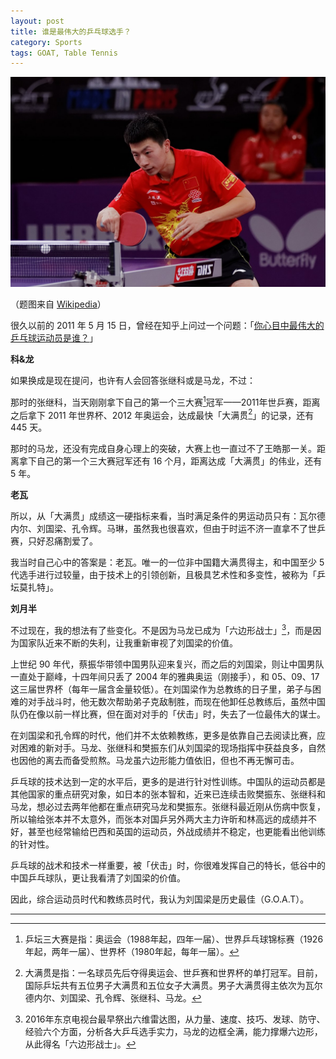 ```yaml
---
layout: post
title: 谁是最伟大的乒乓球选手？
category: Sports
tags: GOAT, Table Tennis
---
```


![马龙&刘国梁](/images/Ma_Liu.jpg)

（题图来自 [Wikipedia](https://fr.wikipedia.org/wiki/Ma_Long)）



很久以前的 2011 年 5 月 15 日，曾经在知乎上问过一个问题：「[你心目中最伟大的乒乓球运动员是谁？](https://www.zhihu.com/question/19648171)」

**科&龙**

如果换成是现在提问，也许有人会回答张继科或是马龙，不过：

那时的张继科，当天刚刚拿下自己的第一个三大赛[^1]冠军——2011年世乒赛，距离之后拿下 2011 年世界杯、2012 年奥运会，达成最快「大满贯[^2]」的记录，还有 445 天。

那时的马龙，还没有完成自身心理上的突破，大赛上也一直过不了王皓那一关。距离拿下自己的第一个三大赛冠军还有 16 个月，距离达成「大满贯」的伟业，还有 5 年。

**老瓦**

所以，从「大满贯」成绩这一硬指标来看，当时满足条件的男运动员只有：瓦尔德内尔、刘国梁、孔令辉。马琳，虽然我也很喜欢，但由于时运不济一直拿不了世乒赛，只好忍痛割爱了。

我当时自己心中的答案是：老瓦。唯一的一位非中国籍大满贯得主，和中国至少 5 代选手进行过较量，由于技术上的引领创新，且极具艺术性和多变性，被称为「乒坛莫扎特」。

**刘月半**

不过现在，我的想法有了些变化。不是因为马龙已成为「六边形战士」[^3]，而是因为国家队近来不断的失利，让我重新审视了刘国梁的价值。

上世纪 90 年代，蔡振华带领中国男队迎来复兴，而之后的刘国梁，则让中国男队一直处于巅峰，十四年间只丢了 2004 年的雅典奥运（刚接手），和 05、09、17 这三届世界杯（每年一届含金量较低）。在刘国梁作为总教练的日子里，弟子与困难的对手战斗时，他无数次帮助弟子克敌制胜，而现在他卸任总教练后，虽然中国队仍在像以前一样比赛，但在面对对手的「伏击」时，失去了一位最伟大的谋士。

在刘国梁和孔令辉的时代，他们并不太依赖教练，更多是依靠自己去阅读比赛，应对困难的新对手。马龙、张继科和樊振东们从刘国梁的现场指挥中获益良多，自然也因他的离去而备受煎熬。马龙虽六边形能力值依旧，但也不再无懈可击。

乒乓球的技术达到一定的水平后，更多的是进行针对性训练。中国队的运动员都是其他国家的重点研究对象，如日本的张本智和，近来已连续击败樊振东、张继科和马龙，想必过去两年他都在重点研究马龙和樊振东。张继科最近刚从伤病中恢复，所以输给张本并不太意外，而张本对国乒另外两大主力许昕和林高远的成绩并不好，甚至也经常输给巴西和英国的运动员，外战成绩并不稳定，也更能看出他训练的针对性。

乒乓球的战术和技术一样重要，被「伏击」时，你很难发挥自己的特长，低谷中的中国乒乓球队，更让我看清了刘国梁的价值。

因此，综合运动员时代和教练员时代，我认为刘国梁是历史最佳（G.O.A.T）。

---

[^1]: 乒坛三大赛是指：奥运会（1988年起，四年一届）、世界乒乓球锦标赛（1926年起，两年一届）、世界杯（1980年起，每年一届）。
[^2]: 大满贯是指：一名球员先后夺得奥运会、世乒赛和世界杯的单打冠军。目前，国际乒坛共有五位男子大满贯和五位女子大满贯。男子大满贯得主依次为瓦尔德内尔、刘国梁、孔令辉、张继科、马龙。
[^3]: 2016年东京电视台最早祭出六维雷达图，从力量、速度、技巧、发球、防守、经验六个方面，分析各大乒乓选手实力，马龙的边框全满，能力撑爆六边形，从此得名「六边形战士」。
